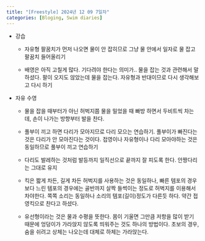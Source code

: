 ```yaml
---
title: "[Freestyle] 2024년 12 09 7일차"
categories: [Bloging, Swim diaries]
---
```


- 강습 

  - 자유형 팔꿈치가 먼저 나오면 물이 안 잡히므로 그냥 물 안에서 일자로 물 잡고 팔꿈치 들어올리기

  - 배영은 아직 고칠게 많다. 기다려야 한다는 의미가.. 물을 잡는 것과 관련해서 말하셨다. 팔이 오지도 않았는데 물을 잡는다. 자유형과 반대이므로 다시 생각해보고 다시 하기 

- 자유 수영

  - 물을 잡을 때부터가 아닌 허벅지쯤 물을 밀었을 때 빠방 하면서 두비트씩 차는데, 손이 나가는 방향부터 발을 찬다.

  - 풀부이 끼고 하면 다리가 모아지므로 다리 모으는 연습하기. 풀부이가 빠진다는 것은 다리가 안 모아진다는 것이다. 접영이나 자유형이나 다리 모아야하는 것은 동일하므로 풀부이 끼고 연습하기

  - 다리도 발레하는 것처럼 발등까지 일직선으로 끝까지 잘 피도록 한다. 안짱다리는 그대로 유지

  - 킥은 짧게 차든, 길게 차든 허벅지를 사용하는 것은 동일하나, 빠른 템포의 경우보다 느린 템포의 경우에는 골반까지 살짝 들썩이는 정도로 허벅지를 이용해서 차야한다. 쪽쪽 소리는 동일하나 소리의 템포(길이)정도가 다른듯 하다. 약간 접영킥으로 찬다고 하셨다.

  - 유선형이라는 것은 물과 수평을 뜻한다. 몸이 기울면 그만큼 저항을 많이 받기 때문에 엉덩이가 가라앉지 않도록 띄워주는 것도 하나의 방법이다. 초보의 경우, 숨을 쉬려고 상체는 나오는데 대체로 하체는 가라앉는다.
 